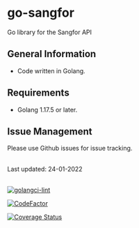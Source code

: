 # go-sangfor

Go library for the Sangfor API

## General Information

- Code written in Golang.

## Requirements

- Golang 1.17.5 or later.

## Issue Management

Please use Github issues for issue tracking.

<br>
Last updated: 24-01-2022
<br><br>

[![golangci-lint](https://github.com/yusufozturk/go-sangfor/actions/workflows/golangci-lint.yml/badge.svg?branch=main)](https://github.com/yusufozturk/go-sangfor/actions/workflows/golangci-lint.yml)

[![CodeFactor](https://www.codefactor.io/repository/github/yusufozturk/go-sangfor/badge)](https://www.codefactor.io/repository/github/yusufozturk/go-sangfor)

[![Coverage Status](https://coveralls.io/repos/github/yusufozturk/go-sangfor/badge.svg?branch=main)](https://coveralls.io/github/yusufozturk/go-sangfor?branch=main)
